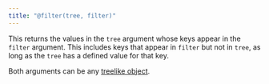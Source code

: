 ```yaml
---
title: "@filter(tree, filter)"
---
```


This returns the values in the `tree` argument whose keys appear in the `filter` argument. This includes keys that appear in `filter` but not in `tree`, as long as the `tree` has a defined value for that key.

Both arguments can be any [treelike object](/async-tree/treelike.html).
